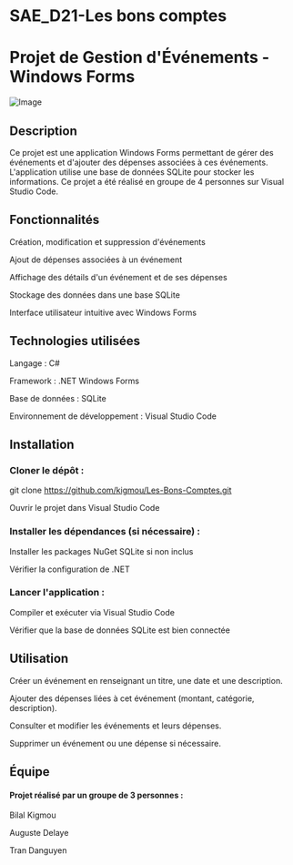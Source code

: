# SAE_D21-Les bons comptes

# Projet de Gestion d'Événements - Windows Forms

![Image](https://www.win-sport-school.com/sites/default/files/styles/actu_detail/public/2023-02/Vignette-Article-semaine-2.png.webp?itok=weO8AVbI)

## Description

Ce projet est une application Windows Forms permettant de gérer des événements et d'ajouter des dépenses associées à ces événements. L'application utilise une base de données SQLite pour stocker les informations. Ce projet a été réalisé en groupe de 4 personnes sur Visual Studio Code.

## Fonctionnalités

Création, modification et suppression d'événements

Ajout de dépenses associées à un événement

Affichage des détails d'un événement et de ses dépenses

Stockage des données dans une base SQLite

Interface utilisateur intuitive avec Windows Forms

## Technologies utilisées

Langage : C#

Framework : .NET Windows Forms

Base de données : SQLite

Environnement de développement : Visual Studio Code

## Installation

### Cloner le dépôt :

git clone https://github.com/kigmou/Les-Bons-Comptes.git

Ouvrir le projet dans Visual Studio Code

### Installer les dépendances (si nécessaire) :

Installer les packages NuGet SQLite si non inclus

Vérifier la configuration de .NET

### Lancer l'application :

Compiler et exécuter via Visual Studio Code

Vérifier que la base de données SQLite est bien connectée

## Utilisation

Créer un événement en renseignant un titre, une date et une description.

Ajouter des dépenses liées à cet événement (montant, catégorie, description).

Consulter et modifier les événements et leurs dépenses.

Supprimer un événement ou une dépense si nécessaire.

## Équipe

#### Projet réalisé par un groupe de 3 personnes :

Bilal Kigmou

Auguste Delaye

Tran Danguyen
